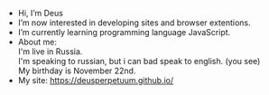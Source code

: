 - Hi, I’m Deus
- I’m now interested in developing sites and browser extentions.
- I’m currently learning programming language JavaScript.
- About me: </br>
    I'm live in Russia. </br>
    I'm speaking to russian, but i can bad speak to english. (you see)</br>
    My birthday is November 22nd. </br>
- My site: https://deusperpetuum.github.io/
